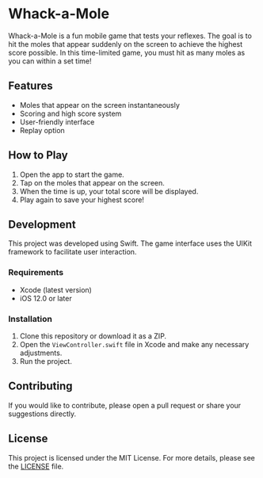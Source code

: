 # Whack-a-Mole

Whack-a-Mole is a fun mobile game that tests your reflexes. The goal is to hit the moles that appear suddenly on the screen to achieve the highest score possible. In this time-limited game, you must hit as many moles as you can within a set time!

## Features

- Moles that appear on the screen instantaneously
- Scoring and high score system
- User-friendly interface
- Replay option

## How to Play

1. Open the app to start the game.
2. Tap on the moles that appear on the screen.
3. When the time is up, your total score will be displayed.
4. Play again to save your highest score!

## Development

This project was developed using Swift. The game interface uses the UIKit framework to facilitate user interaction.

### Requirements

- Xcode (latest version)
- iOS 12.0 or later

### Installation

1. Clone this repository or download it as a ZIP.
2. Open the `ViewController.swift` file in Xcode and make any necessary adjustments.
3. Run the project.

## Contributing

If you would like to contribute, please open a pull request or share your suggestions directly.

## License

This project is licensed under the MIT License. For more details, please see the [LICENSE](LICENSE) file.
